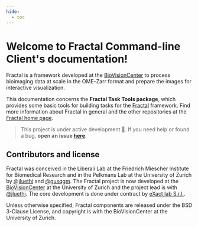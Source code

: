 ```yaml
---
hide:
  - toc
---
```


# Welcome to Fractal Command-line Client's documentation!


Fractal is a framework developed at the [BioVisionCenter](https://www.biovisioncenter.uzh.ch/en.html) to process bioimaging data at scale in the OME-Zarr format and prepare the images for interactive visualization.


This documentation concerns the **Fractal Task Tools package**, which provides some basic tools for building tasks for the [Fractal](https://fractal-analytics-platform.github.io/) framework. Find more information about Fractal in general and the other repositories at the [Fractal home page](https://fractal-analytics-platform.github.io).

> This project is under active development 🔨. If you need help or found a bug, **open an issue [here](https://github.com/fractal-analytics-platform/fractal-task-tools/issues/new)**.

## Contributors and license

Fractal was conceived in the Liberali Lab at the Friedrich Miescher Institute for Biomedical Research and in the Pelkmans Lab at the University of Zurich by [@jluethi](https://github.com/jluethi) and [@gusqgm](https://github.com/gusqgm). The Fractal project is now developed at the [BioVisionCenter](https://www.biovisioncenter.uzh.ch/en.html) at the University of Zurich and the project lead is with [@jluethi](https://github.com/jluethi). The core development is done under contract by [eXact lab S.r.l.](https://www.exact-lab.it).

Unless otherwise specified, Fractal components are released under the BSD 3-Clause License, and copyright is with the BioVisionCenter at the University of Zurich.
